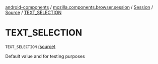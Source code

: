 [android-components](../../../index.md) / [mozilla.components.browser.session](../../index.md) / [Session](../index.md) / [Source](index.md) / [TEXT_SELECTION](./-t-e-x-t_-s-e-l-e-c-t-i-o-n.md)

# TEXT_SELECTION

`TEXT_SELECTION` [(source)](https://github.com/mozilla-mobile/android-components/blob/master/components/browser/session/src/main/java/mozilla/components/browser/session/Session.kt#L163)

Default value and for testing purposes

